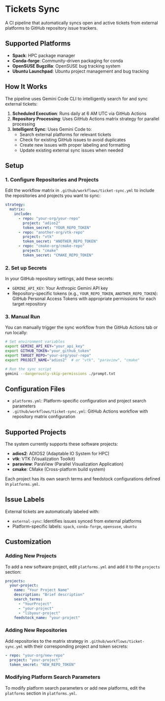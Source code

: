 # Tickets Sync

A CI pipeline that automatically syncs open and active tickets from external platforms to GitHub repository issue trackers.

## Supported Platforms

- **Spack**: HPC package manager
- **Conda-forge**: Community-driven packaging for conda
- **OpenSUSE Bugzilla**: OpenSUSE bug tracking system
- **Ubuntu Launchpad**: Ubuntu project management and bug tracking

## How It Works

The pipeline uses Gemini Code CLI to intelligently search for and sync external tickets:

1. **Scheduled Execution**: Runs daily at 6 AM UTC via GitHub Actions
2. **Repository Processing**: Uses GitHub Actions matrix strategy for parallel processing
3. **Intelligent Sync**: Uses Gemini Code to:
   - Search external platforms for relevant tickets
   - Check for existing GitHub issues to avoid duplicates
   - Create new issues with proper labeling and formatting
   - Update existing external sync issues when needed

## Setup

### 1. Configure Repositories and Projects

Edit the workflow matrix in `.github/workflows/ticket-sync.yml` to include the repositories and projects you want to sync:

```yaml
strategy:
  matrix:
    include:
      - repo: "your-org/your-repo"
        project: "adios2"
        token_secret: "YOUR_REPO_TOKEN"
      - repo: "another-org/vtk-repo"
        project: "vtk"
        token_secret: "ANOTHER_REPO_TOKEN"
      - repo: "cmake-org/cmake-repo"
        project: "cmake"
        token_secret: "CMAKE_REPO_TOKEN"
```

### 2. Set up Secrets

In your GitHub repository settings, add these secrets:

- `GEMINI_API_KEY`: Your Anthropic Gemini API key
- Repository-specific tokens (e.g., `YOUR_REPO_TOKEN`, `ANOTHER_REPO_TOKEN`): GitHub Personal Access Tokens with appropriate permissions for each target repository

### 3. Manual Run

You can manually trigger the sync workflow from the GitHub Actions tab or run locally:

```bash
# Set environment variables
export GEMINI_API_KEY="your_api_key"
export GITHUB_TOKEN="your_github_token"
export TARGET_REPO="your-org/your-repo"
export PROJECT_NAME="adios2"  # or "vtk", "paraview", "cmake"

# Run the sync script
gemini --dangerously-skip-permissions ./prompt.txt
```

## Configuration Files

- `platforms.yml`: Platform-specific configuration and project search parameters
- `.github/workflows/ticket-sync.yml`: GitHub Actions workflow with repository matrix configuration

## Supported Projects

The system currently supports these software projects:

- **adios2**: ADIOS2 (Adaptable IO System for HPC)
- **vtk**: VTK (Visualization Toolkit)
- **paraview**: ParaView (Parallel Visualization Application)
- **cmake**: CMake (Cross-platform build system)

Each project has its own search terms and feedstock configurations defined in `platforms.yml`.

## Issue Labels

External tickets are automatically labeled with:
- `external-sync`: Identifies issues synced from external platforms
- Platform-specific labels: `spack`, `conda-forge`, `opensuse`, `ubuntu`

## Customization

### Adding New Projects

To add a new software project, edit `platforms.yml` and add it to the `projects` section:

```yaml
projects:
  your-project:
    name: "Your Project Name"
    description: "Brief description"
    search_terms:
      - "YourProject"
      - "your-project"
      - "libyour-project"
    feedstock_name: "your-project"
```

### Adding New Repositories

Add repositories to the matrix strategy in `.github/workflows/ticket-sync.yml` with their corresponding project and token secrets:

```yaml
- repo: "your-org/new-repo"
  project: "your-project"
  token_secret: "NEW_REPO_TOKEN"
```

### Modifying Platform Search Parameters

To modify platform search parameters or add new platforms, edit the `platforms` section in `platforms.yml`.